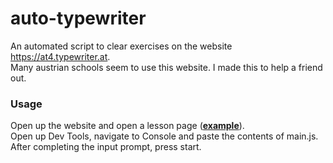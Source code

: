 # auto-typewriter
An automated script to clear exercises on the website https://at4.typewriter.at. \
Many austrian schools seem to use this website. I made this to help a friend out.

### Usage
Open up the website and open a lesson page (**[example](https://at4.typewriter.at/index.php?r=typewriter/startPractise&id=1083)**). \
Open up Dev Tools, navigate to Console and paste the contents of main.js. \
After completing the input prompt, press start.
